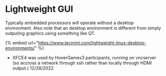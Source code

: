 # Lightweight GUI

Typically embedded processors will operate without a desktop environment. Also note that an desktop environment is different from simply outputing graphics using something like QT.

&#x20;

{% embed url="https://www.tecmint.com/lightweight-linux-desktop-environments/" %}

* XFCE4 was used by HoverGames3 participants, running on vncserver (so accross a network through ssh rather than locally through HDMI output.) 12/28/2022
